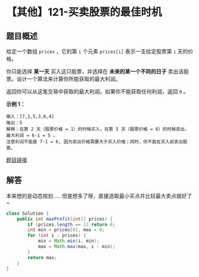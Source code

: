 # 【其他】121-买卖股票的最佳时机

## 题目概述

给定一个数组 `prices` ，它的第 `i` 个元素 `prices[i]` 表示一支给定股票第 `i` 天的价格。

你只能选择 **某一天** 买入这只股票，并选择在 **未来的某一个不同的日子** 卖出该股票。设计一个算法来计算你所能获取的最大利润。

返回你可以从这笔交易中获取的最大利润。如果你不能获取任何利润，返回 `0` 。

**示例 1：**

```shell
输入：[7,1,5,3,6,4]
输出：5
解释：在第 2 天（股票价格 = 1）的时候买入，在第 5 天（股票价格 = 6）的时候卖出，最大利润 = 6-1 = 5 。
注意利润不能是 7-1 = 6, 因为卖出价格需要大于买入价格；同时，你不能在买入前卖出股票。
```

[题目链接](https://leetcode-cn.com/problems/best-time-to-buy-and-sell-stock/)

## 解答

本来想的是动态规划……但是想多了呀，直接选取最小买点并比较最大卖点就好了~

```java
class Solution {
    public int maxProfit(int[] prices) {
        if (prices.length == 1) return 0;
        int min = prices[0], max = 0;
        for (int i : prices) {
            min = Math.min(i, min);
            max = Math.max(max, i - min);
        }
        return max;
    }
}
```

